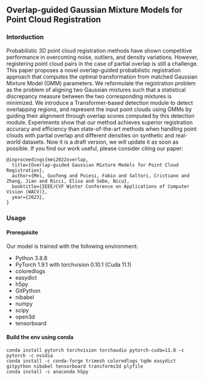 ## Overlap-guided Gaussian Mixture Models for Point Cloud Registration

### Intorduction
Probabilistic 3D point cloud registration methods have shown competitive performance in overcoming noise, outliers, and density variations. 
However, registering point cloud pairs in the case of partial overlap is still a challenge. 
This paper proposes a novel overlap-guided probabilistic registration approach that computes the optimal transformation from matched Gaussian Mixture Model (GMM) parameters.
We reformulate the registration problem as the problem of aligning two Gaussian mixtures such that a statistical discrepancy measure between the two corresponding mixtures is minimized. 
We introduce a Transformer-based detection module to detect overlapping regions, and represent the input point clouds using GMMs by guiding their alignment through overlap scores computed by this detection module.
Experiments show that our method achieves superior registration accuracy and efficiency than state-of-the-art methods when handling point clouds with partial overlap and different densities on synthetic and real-world datasets.
Now it is a draft version, we will update it as soon as possible.
If you find our work useful, please consider citing our paper:
```
@inproceedings{mei2022overlap,
  title={Overlap-guided Gaussian Mixture Models for Point Cloud Registration},
  author={Mei, Guofeng and Poiesi, Fabio and Saltori, Cristiano and Zhang, Jian and Ricci, Elisa and Sebe, Nicu},
  booktitle={IEEE/CVF Winter Conference on Applications of Computer Vision (WACV)},
  year={2023},
}
```
### Usage
#### Prerequisite
Our model is trained with the following environment:

* Python 3.8.8
* PyTorch 1.9.1 with torchvision 0.10.1 (Cuda 11.1)
* coloredlogs
* easydict
* h5py
* GitPython
* nibabel
* numpy
* scipy
* open3d
* tensorboard

#### Build the env using conda
```
conda install pytorch torchvision torchaudio pytorch-cuda=11.8 -c pytorch -c nvidia
conda install -c conda-forge trimesh coloredlogs tqdm easydict gitpython nibabel tensorboard transforms3d plyfile
conda install -c anaconda h5py
```